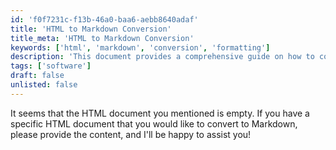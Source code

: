 ```yaml
---
id: 'f0f7231c-f13b-46a0-baa6-aebb8640adaf'
title: 'HTML to Markdown Conversion'
title_meta: 'HTML to Markdown Conversion'
keywords: ['html', 'markdown', 'conversion', 'formatting']
description: 'This document provides a comprehensive guide on how to convert HTML documents to Markdown format, including tips and best practices to ensure the integrity of the content during the conversion process.'
tags: ['software']
draft: false
unlisted: false
---
```


It seems that the HTML document you mentioned is empty. If you have a specific HTML document that you would like to convert to Markdown, please provide the content, and I'll be happy to assist you!
